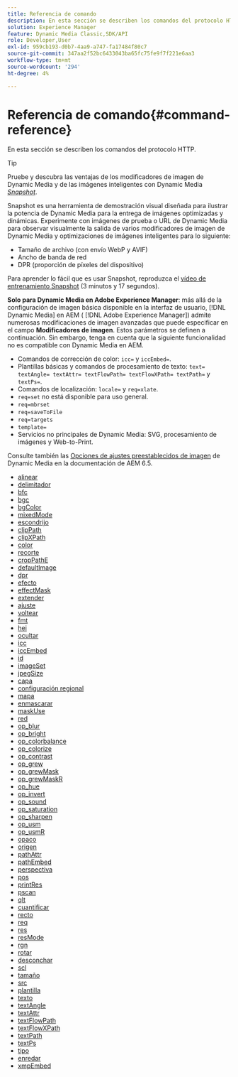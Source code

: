 ```yaml
---
title: Referencia de comando
description: En esta sección se describen los comandos del protocolo HTTP.
solution: Experience Manager
feature: Dynamic Media Classic,SDK/API
role: Developer,User
exl-id: 959cb193-d0b7-4aa9-a747-fa17484f80c7
source-git-commit: 347aa2f52bc6433043ba65fc75fe9f7f221e6aa3
workflow-type: tm+mt
source-wordcount: '294'
ht-degree: 4%

---
```


# Referencia de comando{#command-reference}

En esta sección se describen los comandos del protocolo HTTP.

>[!TIP]
>
>Pruebe y descubra las ventajas de los modificadores de imagen de Dynamic Media y de las imágenes inteligentes con Dynamic Media [_Snapshot_](https://snapshot.scene7.com/).
>
> Snapshot es una herramienta de demostración visual diseñada para ilustrar la potencia de Dynamic Media para la entrega de imágenes optimizadas y dinámicas. Experimente con imágenes de prueba o URL de Dynamic Media para observar visualmente la salida de varios modificadores de imagen de Dynamic Media y optimizaciones de imágenes inteligentes para lo siguiente:
>* Tamaño de archivo (con envío WebP y AVIF)
>* Ancho de banda de red
>* DPR (proporción de píxeles del dispositivo)
>
>Para aprender lo fácil que es usar Snapshot, reproduzca el [vídeo de entrenamiento Snapshot](https://experienceleague.adobe.com/docs/experience-manager-learn/assets/dynamic-media/images/dynamic-media-snapshot.html?lang=es) (3 minutos y 17 segundos).


**Solo para Dynamic Media en Adobe Experience Manager**: más allá de la configuración de imagen básica disponible en la interfaz de usuario, [!DNL Dynamic Media] en AEM ( [!DNL Adobe Experience Manager]) admite numerosas modificaciones de imagen avanzadas que puede especificar en el campo **Modificadores de imagen**. Estos parámetros se definen a continuación. Sin embargo, tenga en cuenta que la siguiente funcionalidad no es compatible con Dynamic Media en AEM.

* Comandos de corrección de color: `icc=` y `iccEmbed=`.
* Plantillas básicas y comandos de procesamiento de texto: `text= textAngle= textAttr= textFlowPath= textFlowXPath= textPath=` y `textPs=`.
* Comandos de localización: `locale=` y `req=xlate`.
* `req=set` no está disponible para uso general.
* `req=mbrset`
* `req=saveToFile`
* `req=targets`
* `template=`
* Servicios no principales de Dynamic Media: SVG, procesamiento de imágenes y Web-to-Print.

<!-- Adobe IS command examples website  http://sj1010010254235.corp.adobe.com/iscommands/ -->

Consulte también las [Opciones de ajustes preestablecidos de imagen](https://experienceleague.adobe.com/docs/experience-manager-65/assets/dynamic/managing-image-presets.html?lang=es#dynamic) de Dynamic Media en la documentación de AEM 6.5.

* [alinear](r-align.md)
* [delimitador](r-anchor.md)
* [bfc](r-bfc.md)
* [bgc](r-bgc.md)
* [bgColor](r-bgcolor.md)
* [mixedMode](r-blendmode.md)
* [escondrijo](r-is-http-cache.md)
* [clipPath](r-clippath.md)
* [clipXPath](r-clipxpath.md)
* [color](r-color-commandref.md)
* [recorte](r-crop.md)
* [cropPathE](r-croppath.md)
* [defaultImage](r-is-http-defaultimage.md)
* [dpr](r-dpr.md)
* [efecto](r-effect.md)
* [effectMask](r-effectmask.md)
* [extender](r-extend.md)
* [ajuste](r-fit.md)
* [voltear](r-flip.md)
* [fmt](r-is-http-fmt.md)
* [hei](r-is-http-hei.md)
* [ocultar](r-hide.md)
* [icc](r-icc.md)
* [iccEmbed](r-iccembed.md)
* [id](r-id.md)
* [imageSet](r-imageset.md)
* [jpegSize](r-jpegsize.md)
* [capa](r-layer.md)
* [configuración regional](r-locale.md)
* [mapa](r-map.md)
* [enmascarar](r-mask.md)
* [maskUse](r-maskuse.md)
* [red](r-network.md)
* [op_blur](r-op-blur.md)
* [op_bright](r-op-brightness.md)
* [op_colorbalance](r-op-colorbalance.md)
* [op_colorize](r-op-colorize.md)
* [op_contrast](r-op-contrast.md)
* [op_grew](r-op-grow.md)
* [op_grewMask](r-op-growmask.md)
* [op_grewMaskR](r-op-growmaskr.md)
* [op_hue](r-op-hue.md)
* [op_invert](r-op-invert.md)
* [op_sound](r-op-noise.md)
* [op_saturation](r-op-saturation.md)
* [op_sharpen](r-op-sharpen.md)
* [op_usm](r-op-usm.md)
* [op_usmR](r-op-usmr.md)
* [opaco](r-opac.md)
* [origen](r-origin.md)
* [pathAttr](r-pathattr.md)
* [pathEmbed](r-pathembed.md)
* [perspectiva](r-perspective.md)
* [pos](r-pos.md)
* [printRes](r-printres.md)
* [pscan](r-pscan.md)
* [qlt](r-is-http-qlt.md)
* [cuantificar](r-is-http-quantize.md)
* [recto](r-rect.md)
* [req](r-req/r-req.md)
* [res](r-res.md)
* [resMode](r-is-http-resmode.md)
* [rgn](r-rgn.md)
* [rotar](r-rotate.md)
* [desconchar](r-is-http-scale.md)
* [scl](r-scl.md)
* [tamaño](r-size-reference.md)
* [src](r-src.md)
* [plantilla](r-template.md)
* [texto](r-text.md)
* [textAngle](r-textangle.md)
* [textAttr](r-textattr.md)
* [textFlowPath](r-textflowpath.md)
* [textFlowXPath](r-textflowxpath.md)
* [textPath](r-textpath.md)
* [textPs](r-textps.md)
* [tipo](r-type.md)
* [enredar](r-is-http-wid.md)
* [xmpEmbed](r-xmpembed.md)
